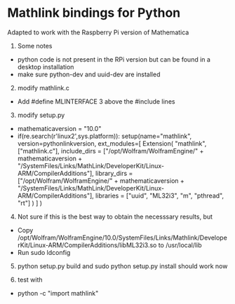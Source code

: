 # Mathlink bindings for Python #

Adapted to work with the Raspberry Pi version of Mathematica

1. Some notes
* python code is not present in the RPi version but can be found in a desktop 
installation
* make sure python-dev and uuid-dev are installed

2. modify mathlink.c
* Add #define MLINTERFACE 3 above the #include lines

3. modify setup.py
* mathematicaversion = "10.0"
* if(re.search(r'linux2',sys.platform)):
	setup(name="mathlink", version=pythonlinkversion,
		ext_modules=[
			Extension(
				"mathlink",
				["mathlink.c"],
				include_dirs = ["/opt/Wolfram/WolframEngine/" + mathematicaversion + "/SystemFiles/Links/MathLink/DeveloperKit/Linux-ARM/CompilerAdditions"],
				library_dirs = ["/opt/Wolfram/WolframEngine/" + mathematicaversion + "/SystemFiles/Links/MathLink/DeveloperKit/Linux-ARM/CompilerAdditions"],
				libraries = ["uuid", "ML32i3", "m", "pthread", "rt"]
			)
		]
	)
	  
4. Not sure if this is the best way to obtain the necesssary results, but
* Copy /opt/Wolfram/WolframEngine/10.0/SystemFiles/Links/Mathlink/DeveloperKit/Linux-ARM/CompilerAdditions/libML32i3.so to /usr/local/lib
* Run sudo ldconfig

5. python setup.py build and sudo python setup.py install should work now

6. test with 
* python -c "import mathlink"
